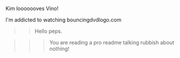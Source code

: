 
Kim looooooves Vino!

I'm addicted to watching bouncingdvdlogo.com

>>Hello peps.

>>>You are reading a pro readme talking rubbish about nothing!
